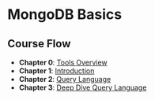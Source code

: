 # MongoDB Basics

## Course Flow

- **Chapter 0**: [Tools Overview](chapter_00_tools_overview.md)
- **Chapter 1**: [Introduction](chapter_01_introduction.md)
- **Chapter 2**: [Query Language](chapter_02_query_language.md)
- **Chapter 3**: [Deep Dive Query Language](chapter_03_deep_dive_query_language.md)
